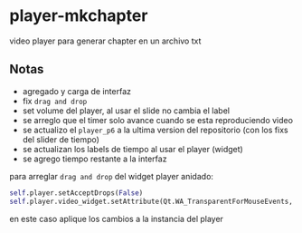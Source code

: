 # player-mkchapter
video player para generar chapter en un archivo txt


## Notas

- agregado y carga de interfaz
- fix `drag and drop`
- set volume del player, al usar el slide no cambia el label
- se arreglo que el timer solo avance cuando se esta reproduciendo video
- se actualizo el `player_p6` a la ultima version del repositorio (con los fixs del slider de tiempo)
- se actualizan los labels de tiempo al usar el player (widget)
- se agrego tiempo restante a la interfaz


para arreglar `drag and drop` del widget player anidado:

```python
self.player.setAcceptDrops(False)
self.player.video_widget.setAttribute(Qt.WA_TransparentForMouseEvents, True)
```

en este caso aplique los cambios a la instancia del player